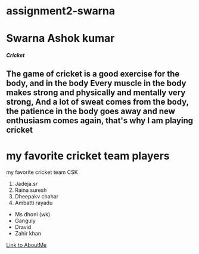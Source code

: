 # assignment2-swarna
# Swarna Ashok kumar
##### Cricket
**The game of cricket is a good exercise for the body, and  in the body Every muscle in the body makes strong and physically and mentally  very strong**, And a lot of sweat comes from the body, the patience in the body goes away and new **enthusiasm** comes again, that's why I am playing cricket
-------
# my favorite cricket team players
my favorite cricket team CSK

1. Jadeja.sr
2. Raina suresh
3. Dheepakv chahar
4. Ambatti rayadu
* Ms dhoni (wk)
* Ganguly
* Dravid
* Zahir khan

[Link to AboutMe](AboutMe.md)